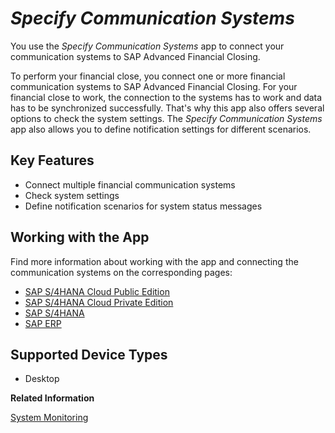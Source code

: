 <!-- loio7e2136a5621442fca23039092d3d3d17 -->

# *Specify Communication Systems*

You use the *Specify Communication Systems* app to connect your communication systems to SAP Advanced Financial Closing.



To perform your financial close, you connect one or more financial communication systems to SAP Advanced Financial Closing. For your financial close to work, the connection to the systems has to work and data has to be synchronized successfully. That's why this app also offers several options to check the system settings. The *Specify Communication Systems* app also allows you to define notification settings for different scenarios.



<a name="loio7e2136a5621442fca23039092d3d3d17__section_kx5_stv_fzb"/>

## Key Features



-   Connect multiple financial communication systems
-   Check system settings
-   Define notification scenarios for system status messages



<a name="loio7e2136a5621442fca23039092d3d3d17__section_lhq_3vv_fzb"/>

## Working with the App

Find more information about working with the app and connecting the communication systems on the corresponding pages:

-   [SAP S/4HANA Cloud Public Edition](sap-s-4hana-cloud-public-edition-60448a7.md)
-   [SAP S/4HANA Cloud Private Edition](sap-s-4hana-cloud-private-edition-66be898.md)
-   [SAP S/4HANA](sap-s-4hana-15a3a5b.md)
-   [SAP ERP](sap-erp-7b85121.md)



<a name="loio7e2136a5621442fca23039092d3d3d17__section_twk_bjs_nzb"/>

## Supported Device Types

-   Desktop


**Related Information**  


[System Monitoring](../System-Monitoring/system-monitoring-babec34.md "Monitor your communication system statuses.")


